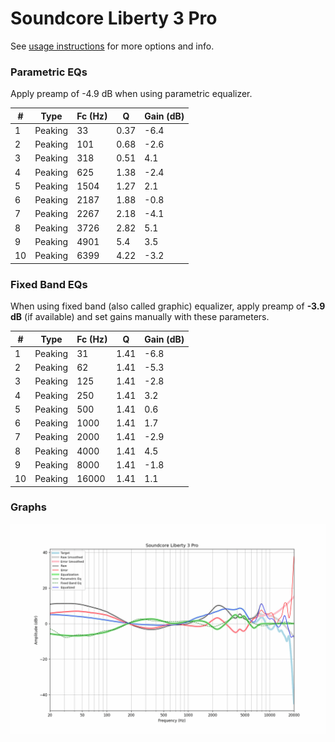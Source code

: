 # Soundcore Liberty 3 Pro
See [usage instructions](https://github.com/jaakkopasanen/AutoEq#usage) for more options and info.

### Parametric EQs
Apply preamp of -4.9 dB when using parametric equalizer.

|   # | Type    |   Fc (Hz) |    Q |   Gain (dB) |
|-----|---------|-----------|------|-------------|
|   1 | Peaking |        33 | 0.37 |        -6.4 |
|   2 | Peaking |       101 | 0.68 |        -2.6 |
|   3 | Peaking |       318 | 0.51 |         4.1 |
|   4 | Peaking |       625 | 1.38 |        -2.4 |
|   5 | Peaking |      1504 | 1.27 |         2.1 |
|   6 | Peaking |      2187 | 1.88 |        -0.8 |
|   7 | Peaking |      2267 | 2.18 |        -4.1 |
|   8 | Peaking |      3726 | 2.82 |         5.1 |
|   9 | Peaking |      4901 | 5.4  |         3.5 |
|  10 | Peaking |      6399 | 4.22 |        -3.2 |

### Fixed Band EQs
When using fixed band (also called graphic) equalizer, apply preamp of **-3.9 dB** (if available) and set gains manually with these parameters.

|   # | Type    |   Fc (Hz) |    Q |   Gain (dB) |
|-----|---------|-----------|------|-------------|
|   1 | Peaking |        31 | 1.41 |        -6.8 |
|   2 | Peaking |        62 | 1.41 |        -5.3 |
|   3 | Peaking |       125 | 1.41 |        -2.8 |
|   4 | Peaking |       250 | 1.41 |         3.2 |
|   5 | Peaking |       500 | 1.41 |         0.6 |
|   6 | Peaking |      1000 | 1.41 |         1.7 |
|   7 | Peaking |      2000 | 1.41 |        -2.9 |
|   8 | Peaking |      4000 | 1.41 |         4.5 |
|   9 | Peaking |      8000 | 1.41 |        -1.8 |
|  10 | Peaking |     16000 | 1.41 |         1.1 |

### Graphs
![](./Soundcore%20Liberty%203%20Pro.png)
